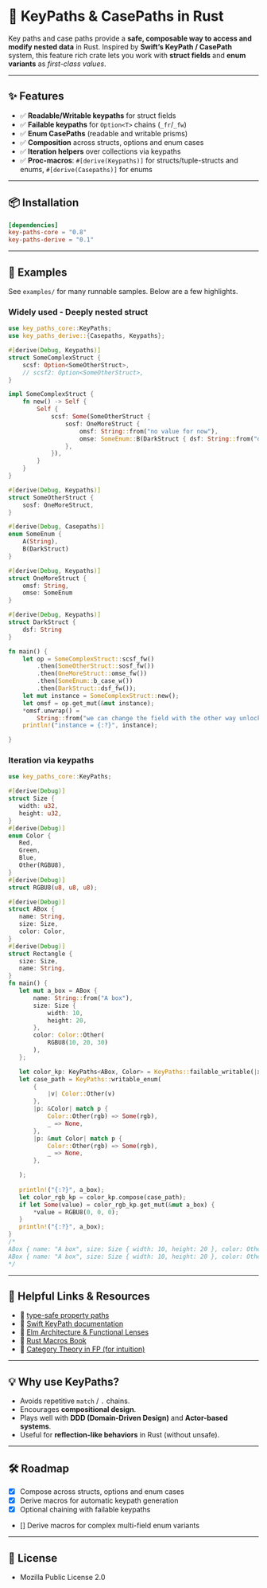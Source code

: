 # 🔑 KeyPaths & CasePaths in Rust

Key paths and case paths provide a **safe, composable way to access and modify nested data** in Rust.
Inspired by **Swift’s KeyPath / CasePath** system, this feature rich crate lets you work with **struct fields** and **enum variants** as *first-class values*.

---

## ✨ Features

- ✅ **Readable/Writable keypaths** for struct fields
- ✅ **Failable keypaths** for `Option<T>` chains (`_fr`/`_fw`)
- ✅ **Enum CasePaths** (readable and writable prisms)
- ✅ **Composition** across structs, options and enum cases
- ✅ **Iteration helpers** over collections via keypaths
- ✅ **Proc-macros**: `#[derive(Keypaths)]` for structs/tuple-structs and enums, `#[derive(Casepaths)]` for enums

---

## 📦 Installation

```toml
[dependencies]
key-paths-core = "0.8"
key-paths-derive = "0.1"
```

---

## 🚀 Examples

See `examples/` for many runnable samples. Below are a few highlights.

### Widely used - Deeply nested struct
```rust
use key_paths_core::KeyPaths;
use key_paths_derive::{Casepaths, Keypaths};

#[derive(Debug, Keypaths)]
struct SomeComplexStruct {
    scsf: Option<SomeOtherStruct>,
    // scsf2: Option<SomeOtherStruct>,
}

impl SomeComplexStruct {
    fn new() -> Self {
        Self {
            scsf: Some(SomeOtherStruct {
                sosf: OneMoreStruct {
                    omsf: String::from("no value for now"),
                    omse: SomeEnum::B(DarkStruct { dsf: String::from("dark field") }),
                },
            }),
        }
    }
}

#[derive(Debug, Keypaths)]
struct SomeOtherStruct {
    sosf: OneMoreStruct,
}

#[derive(Debug, Casepaths)]
enum SomeEnum {
    A(String), 
    B(DarkStruct)
}

#[derive(Debug, Keypaths)]
struct OneMoreStruct {
    omsf: String,
    omse: SomeEnum
}

#[derive(Debug, Keypaths)]
struct DarkStruct {
    dsf: String
}

fn main() {    
    let op = SomeComplexStruct::scsf_fw()
        .then(SomeOtherStruct::sosf_fw())
        .then(OneMoreStruct::omse_fw())
        .then(SomeEnum::b_case_w())
        .then(DarkStruct::dsf_fw());
    let mut instance = SomeComplexStruct::new();
    let omsf = op.get_mut(&mut instance);
    *omsf.unwrap() =
        String::from("we can change the field with the other way unlocked by keypaths");
    println!("instance = {:?}", instance);

}
```

### Iteration via keypaths
 ```rust
use key_paths_core::KeyPaths;

#[derive(Debug)]
struct Size {
    width: u32,
    height: u32,
}
#[derive(Debug)]
enum Color {
    Red,
    Green,
    Blue,
    Other(RGBU8),
}
#[derive(Debug)]
struct RGBU8(u8, u8, u8);

#[derive(Debug)]
struct ABox {
    name: String,
    size: Size,
    color: Color,
}
#[derive(Debug)]
struct Rectangle {
    size: Size,
    name: String,
}
fn main() {
    let mut a_box = ABox {
        name: String::from("A box"),
        size: Size {
            width: 10,
            height: 20,
        },
        color: Color::Other(
            RGBU8(10, 20, 30)
        ),
    };

    let color_kp: KeyPaths<ABox, Color> = KeyPaths::failable_writable(|x: &mut ABox| Some(&mut x.color));
    let case_path = KeyPaths::writable_enum(
        {
            |v| Color::Other(v)
        },
        |p: &Color| match p {
            Color::Other(rgb) => Some(rgb),
            _ => None,
        },
        |p: &mut Color| match p {
            Color::Other(rgb) => Some(rgb),
            _ => None,
        },

    );
    
    println!("{:?}", a_box);
    let color_rgb_kp = color_kp.compose(case_path);
    if let Some(value) = color_rgb_kp.get_mut(&mut a_box) {
        *value = RGBU8(0, 0, 0);
    }
    println!("{:?}", a_box);
}
/*
ABox { name: "A box", size: Size { width: 10, height: 20 }, color: Other(RGBU8(10, 20, 30)) }
ABox { name: "A box", size: Size { width: 10, height: 20 }, color: Other(RGBU8(0, 0, 0)) }
*/
```

---

## 🔗 Helpful Links & Resources

* 📘 [type-safe property paths](https://lodash.com/docs/4.17.15#get)
* 📘 [Swift KeyPath documentation](https://developer.apple.com/documentation/swift/keypath)
* 📘 [Elm Architecture & Functional Lenses](https://guide.elm-lang.org/architecture/)
* 📘 [Rust Macros Book](https://doc.rust-lang.org/book/ch19-06-macros.html)
* 📘 [Category Theory in FP (for intuition)](https://bartoszmilewski.com/2014/11/24/category-the-essence-of-composition/)

---

## 💡 Why use KeyPaths?

* Avoids repetitive `match` / `.` chains.
* Encourages **compositional design**.
* Plays well with **DDD (Domain-Driven Design)** and **Actor-based systems**.
* Useful for **reflection-like behaviors** in Rust (without unsafe).

---

## 🛠 Roadmap

- [x] Compose across structs, options and enum cases
- [x] Derive macros for automatic keypath generation
- [x] Optional chaining with failable keypaths
- [] Derive macros for complex multi-field enum variants
---

## 📜 License

* Mozilla Public License 2.0